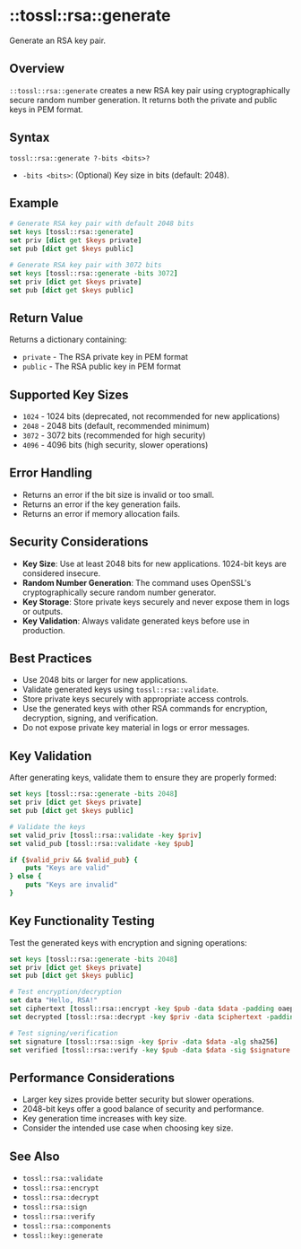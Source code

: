 # ::tossl::rsa::generate

Generate an RSA key pair.

## Overview

`::tossl::rsa::generate` creates a new RSA key pair using cryptographically secure random number generation. It returns both the private and public keys in PEM format.

## Syntax

```
tossl::rsa::generate ?-bits <bits>?
```

- `-bits <bits>`: (Optional) Key size in bits (default: 2048).

## Example

```tcl
# Generate RSA key pair with default 2048 bits
set keys [tossl::rsa::generate]
set priv [dict get $keys private]
set pub [dict get $keys public]

# Generate RSA key pair with 3072 bits
set keys [tossl::rsa::generate -bits 3072]
set priv [dict get $keys private]
set pub [dict get $keys public]
```

## Return Value

Returns a dictionary containing:

- `private` - The RSA private key in PEM format
- `public` - The RSA public key in PEM format

## Supported Key Sizes

- `1024` - 1024 bits (deprecated, not recommended for new applications)
- `2048` - 2048 bits (default, recommended minimum)
- `3072` - 3072 bits (recommended for high security)
- `4096` - 4096 bits (high security, slower operations)

## Error Handling

- Returns an error if the bit size is invalid or too small.
- Returns an error if the key generation fails.
- Returns an error if memory allocation fails.

## Security Considerations

- **Key Size**: Use at least 2048 bits for new applications. 1024-bit keys are considered insecure.
- **Random Number Generation**: The command uses OpenSSL's cryptographically secure random number generator.
- **Key Storage**: Store private keys securely and never expose them in logs or outputs.
- **Key Validation**: Always validate generated keys before use in production.

## Best Practices

- Use 2048 bits or larger for new applications.
- Validate generated keys using `tossl::rsa::validate`.
- Store private keys securely with appropriate access controls.
- Use the generated keys with other RSA commands for encryption, decryption, signing, and verification.
- Do not expose private key material in logs or error messages.

## Key Validation

After generating keys, validate them to ensure they are properly formed:

```tcl
set keys [tossl::rsa::generate -bits 2048]
set priv [dict get $keys private]
set pub [dict get $keys public]

# Validate the keys
set valid_priv [tossl::rsa::validate -key $priv]
set valid_pub [tossl::rsa::validate -key $pub]

if {$valid_priv && $valid_pub} {
    puts "Keys are valid"
} else {
    puts "Keys are invalid"
}
```

## Key Functionality Testing

Test the generated keys with encryption and signing operations:

```tcl
set keys [tossl::rsa::generate -bits 2048]
set priv [dict get $keys private]
set pub [dict get $keys public]

# Test encryption/decryption
set data "Hello, RSA!"
set ciphertext [tossl::rsa::encrypt -key $pub -data $data -padding oaep]
set decrypted [tossl::rsa::decrypt -key $priv -data $ciphertext -padding oaep]

# Test signing/verification
set signature [tossl::rsa::sign -key $priv -data $data -alg sha256]
set verified [tossl::rsa::verify -key $pub -data $data -sig $signature -alg sha256]
```

## Performance Considerations

- Larger key sizes provide better security but slower operations.
- 2048-bit keys offer a good balance of security and performance.
- Key generation time increases with key size.
- Consider the intended use case when choosing key size.

## See Also
- `tossl::rsa::validate`
- `tossl::rsa::encrypt`
- `tossl::rsa::decrypt`
- `tossl::rsa::sign`
- `tossl::rsa::verify`
- `tossl::rsa::components`
- `tossl::key::generate` 